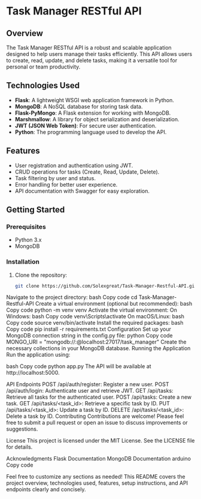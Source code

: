 # Task Manager RESTful API

## Overview
The Task Manager RESTful API is a robust and scalable application designed to help users manage their tasks efficiently. This API allows users to create, read, update, and delete tasks, making it a versatile tool for personal or team productivity.

## Technologies Used
- **Flask**: A lightweight WSGI web application framework in Python.
- **MongoDB**: A NoSQL database for storing task data.
- **Flask-PyMongo**: A Flask extension for working with MongoDB.
- **Marshmallow**: A library for object serialization and deserialization.
- **JWT (JSON Web Token)**: For secure user authentication.
- **Python**: The programming language used to develop the API.

## Features
- User registration and authentication using JWT.
- CRUD operations for tasks (Create, Read, Update, Delete).
- Task filtering by user and status.
- Error handling for better user experience.
- API documentation with Swagger for easy exploration.

## Getting Started

### Prerequisites
- Python 3.x
- MongoDB

### Installation
1. Clone the repository:
   ```bash
   git clone https://github.com/Solexgreat/Task-Manager-Restful-API.git
Navigate to the project directory:
bash
Copy code
cd Task-Manager-Restful-API
Create a virtual environment (optional but recommended):
bash
Copy code
python -m venv venv
Activate the virtual environment:
On Windows:
bash
Copy code
venv\Scripts\activate
On macOS/Linux:
bash
Copy code
source venv/bin/activate
Install the required packages:
bash
Copy code
pip install -r requirements.txt
Configuration
Set up your MongoDB connection string in the config.py file:
python
Copy code
MONGO_URI = "mongodb://<username>:<password>@localhost:27017/task_manager"
Create the necessary collections in your MongoDB database.
Running the Application
Run the application using:

bash
Copy code
python app.py
The API will be available at http://localhost:5000.

API Endpoints
POST /api/auth/register: Register a new user.
POST /api/auth/login: Authenticate user and retrieve JWT.
GET /api/tasks: Retrieve all tasks for the authenticated user.
POST /api/tasks: Create a new task.
GET /api/tasks/<task_id>: Retrieve a specific task by ID.
PUT /api/tasks/<task_id>: Update a task by ID.
DELETE /api/tasks/<task_id>: Delete a task by ID.
Contributing
Contributions are welcome! Please feel free to submit a pull request or open an issue to discuss improvements or suggestions.

License
This project is licensed under the MIT License. See the LICENSE file for details.

Acknowledgments
Flask Documentation
MongoDB Documentation
arduino
Copy code

Feel free to customize any sections as needed! This README covers the project overview, technologies used, features, setup instructions, and API endpoints clearly and concisely.





